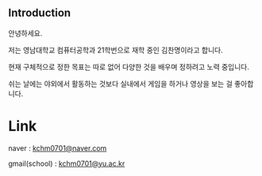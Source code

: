## Introduction
안녕하세요.  

저는 영남대학교 컴퓨터공학과 21학번으로 재학 중인 김찬명이라고 합니다.  

현재 구체적으로 정한 목표는 따로 없어 다양한 것을 배우며 정하려고 노력 중입니다.  

쉬는 날에는 야외에서 활동하는 것보다 실내에서 게임을 하거나 영상을 보는 걸 좋아합니다.  

# Link

naver : kchm0701@naver.com

gmail(school) : kchm0701@yu.ac.kr
